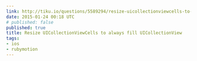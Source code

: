 ```yaml
---
link: http://tiku.io/questions/5589294/resize-uicollectionviewcells-to-always-fill-uicollectionview
date: 2015-01-24 00:18 UTC
# published: false
published: true
title: Resize UICollectionViewCells to always fill UICollectionView
tags:
- ios
- rubymotion
---
```



